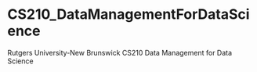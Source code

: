 # CS210_DataManagementForDataScience
Rutgers University-New Brunswick CS210 Data Management for Data Science
